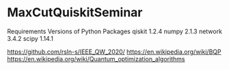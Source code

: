 # MaxCutQuiskitSeminar
Requirements Versions of Python Packages
qiskit 1.2.4
numpy 2.1.3
network 3.4.2
scipy 1.14.1

https://github.com/rsln-s/IEEE_QW_2020/
https://en.wikipedia.org/wiki/BQP
https://en.wikipedia.org/wiki/Quantum_optimization_algorithms